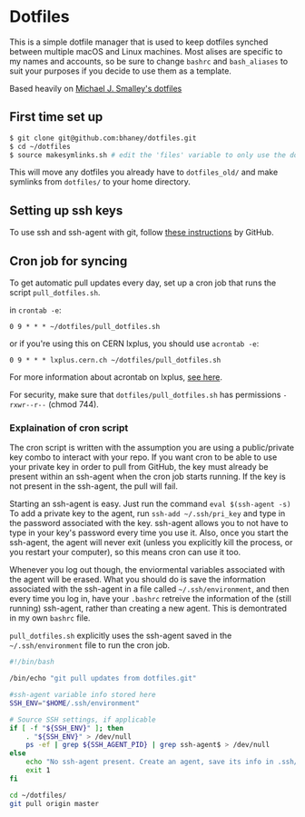 # Dotfiles

This is a simple dotfile manager that is used to keep dotfiles synched between multiple macOS and Linux machines. Most alises are specific to my names and accounts, so be sure to change `bashrc` and `bash_aliases` to suit your purposes if you decide to use them as a template.


Based heavily on [Michael J. Smalley's dotfiles](https://github.com/michaeljsmalley/dotfiles)

## First time set up

```bash
$ git clone git@github.com:bhaney/dotfiles.git
$ cd ~/dotfiles
$ source makesymlinks.sh # edit the 'files' variable to only use the dotfiles you want
```

This will move any dotfiles you already have to `dotfiles_old/` and make symlinks from `dotfiles/` to your home directory.

## Setting up ssh keys

To use ssh and ssh-agent with git, follow [these instructions](https://help.github.com/articles/connecting-to-github-with-ssh/) by GitHub.

## Cron job for syncing

To get automatic pull updates every day, set up a cron job that runs the script `pull_dotfiles.sh`. 

in `crontab -e`:
```
0 9 * * * ~/dotfiles/pull_dotfiles.sh
```
or if you're using this on CERN lxplus, you should use `acrontab -e`:
```
0 9 * * * lxplus.cern.ch ~/dotfiles/pull_dotfiles.sh
```
For more information about acrontab on lxplus, [see here](http://information-technology.web.cern.ch/services/fe/afs/howto/authenticate-processes).

For security, make sure that `dotfiles/pull_dotfiles.sh` has permissions `-rxwr--r--` (chmod 744).

### Explaination of cron script

The cron script is written with the assumption you are using a public/private key combo to interact with your repo. If you want cron to be able to use your private key in order to pull from GitHub, the key must already be present within an ssh-agent when the cron job starts running. If the key is not present in the ssh-agent, the pull will fail.

Starting an ssh-agent is easy. Just run the command 
```eval $(ssh-agent -s)```
 To add a private key to the agent, run 
```ssh-add ~/.ssh/pri_key``` 
and type in the password associated with the key. ssh-agent allows you to not have to type in your key's password every time you use it. Also, once you start the ssh-agent, the agent will never exit (unless you explicitly kill the process, or you restart your computer), so this means cron can use it too. 

Whenever you log out though, the enviormental variables associated with the agent will be erased. What you should do is save the information associated with the ssh-agent in a file called `~/.ssh/environment`, and then every time you log in, have your `.bashrc` retreive the information of the (still running) ssh-agent, rather than creating a new agent.  This is demontrated in my own `bashrc` file.

`pull_dotfiles.sh` explicitly uses the ssh-agent saved in the `~/.ssh/environment` file to run the cron job.

```bash
#!/bin/bash

/bin/echo "git pull updates from dotfiles.git"

#ssh-agent variable info stored here
SSH_ENV="$HOME/.ssh/environment"

# Source SSH settings, if applicable
if [ -f "${SSH_ENV}" ]; then
    . "${SSH_ENV}" > /dev/null
    ps -ef | grep ${SSH_AGENT_PID} | grep ssh-agent$ > /dev/null
else
    echo "No ssh-agent present. Create an agent, save its info in .ssh/enviornment, and make sure it is running with the right ssh key for github."
    exit 1
fi

cd ~/dotfiles/
git pull origin master
```





